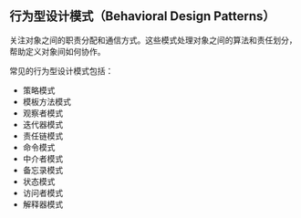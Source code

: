## 行为型设计模式（Behavioral Design Patterns）
关注对象之间的职责分配和通信方式。这些模式处理对象之间的算法和责任划分，帮助定义对象间如何协作。

常见的行为型设计模式包括：
- 策略模式
- 模板方法模式
- 观察者模式
- 迭代器模式
- 责任链模式
- 命令模式
- 中介者模式
- 备忘录模式
- 状态模式
- 访问者模式
- 解释器模式